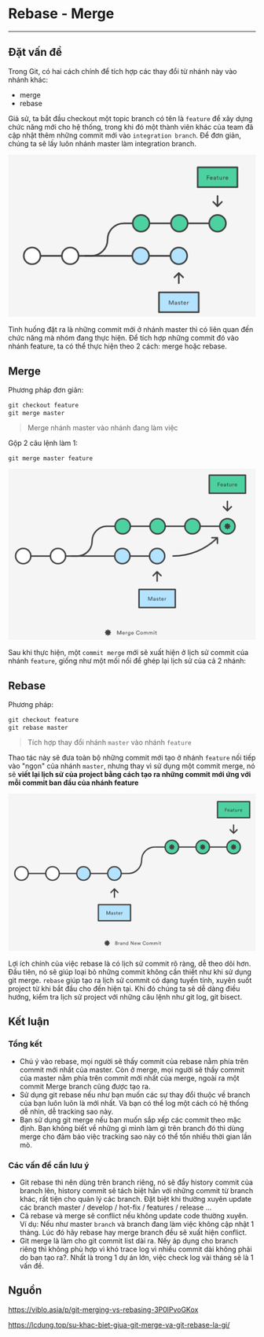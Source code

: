 # Rebase - Merge
---
## Đặt vấn đề
Trong Git, có hai cách chính để tích hợp các thay đổi từ nhánh này vào nhánh khác:
- merge
- rebase

Giả sử, ta bắt đầu checkout một topic branch có tên là `feature` để xây dựng chức năng mới cho hệ thống, trong khi đó một thành viên khác của team đã cập nhật thêm những commit mới vào `integration branch`. Để đơn giản, chúng ta sẽ lấy luôn nhánh master làm integration branch.


![](../images/git-merger-base-1.png)

Tình huống đặt ra là những commit mới ở nhánh master thì có liên quan đến chức năng mà nhóm đang thực hiện. Để tích hợp những commit đó vào nhánh feature, ta có thể thực hiện theo 2 cách: merge hoặc rebase.

## Merge
Phương pháp đơn giản:
```shell
git checkout feature
git merge master
```
> Merge nhánh master vào nhánh đang làm việc

Gộp 2 câu lệnh làm 1:
```
git merge master feature
```

![](../images/git-merger-base-2.png)

Sau khi thực hiện, một `commit merge` mới sẽ xuất hiện ở lịch sử commit của nhánh `feature`, giống như một mối nối để ghép lại lịch sử của cả 2 nhánh:


## Rebase
Phương pháp:
```shell
git checkout feature
git rebase master
```
> Tích hợp thay đổi nhánh `master` vào nhánh `feature`

Thao tác này sẽ đưa toàn bộ những commit mới tạo ở nhánh `feature` nối tiếp vào "ngọn" của nhánh `master`, nhưng thay vì sử dụng một commit merge, nó sẽ __viết lại lịch sử của project bằng cách tạo ra những commit mới ứng với mỗi commit ban đầu của nhánh feature__

![](../images/git-merger-base-3.png)

Lợi ích chính của việc rebase là có lịch sử commit rõ ràng, dễ theo dõi hơn. Đầu tiên, nó sẽ giúp loại bỏ những commit không cần thiết như khi sử dụng git merge. `rebase` giúp tạo ra lịch sử commit có dạng tuyến tính, xuyên suốt project từ khi bắt đầu cho đến hiện tại. Khi đó chúng ta sẽ dễ dàng điều hướng, kiểm tra lịch sử project với những câu lệnh như git log, git bisect.

## Kết luận
### Tổng kết
- Chú ý vào rebase, mọi người sẽ thấy commit của rebase nằm phía trên commit mới nhất của master. Còn ở merge, mọi người sẽ thấy commit của master nằm phía trên commit mới nhất của merge, ngoài ra một commit Merge branch cũng được tạo ra.
- Sử dụng git rebase nếu như bạn muốn các sự thay đổi thuộc về branch của bạn luôn luôn là mới nhất. Và bạn có thể log một cách có hệ thống dễ nhìn, dễ tracking sao này.
- Bạn sử dụng git merge nếu bạn muốn sắp xếp các commit theo mặc định. Bạn không biết về những gì mình làm gì trên branch đó thì dùng merge cho đảm bảo việc tracking sao này có thể tốn nhiều thời gian lần mò.

### Các vấn đề cần lưu ý
- Git rebase thì nên dùng trên branch riêng, nó sẽ đẩy history commit của branch lên, history commit sẽ tách biệt hẳn với những commit từ branch khác, rất tiện cho quản lý các branch. Đặt biệt khi thường xuyên update các branch master / develop / hot-fix / features / release …
- Cả rebase và merge sẽ conflict nếu không update code thường xuyên. Ví dụ: Nếu như master `branch` và branch đang làm việc không cập nhật 1 tháng. Lúc đó hãy rebase hay merge branch đều sẽ xuất hiện conflict.
- Git merge là làm cho git commit list dài ra. Nếy áp dụng cho branch riêng thì không phù hợp vì khó trace log vì nhiều commit dài không phải do bạn tạo ra?. Nhất là trong 1 dự án lớn, việc check log vài tháng sẽ là 1 vấn đề.


## Nguồn

https://viblo.asia/p/git-merging-vs-rebasing-3P0lPvoGKox

https://lcdung.top/su-khac-biet-giua-git-merge-va-git-rebase-la-gi/
